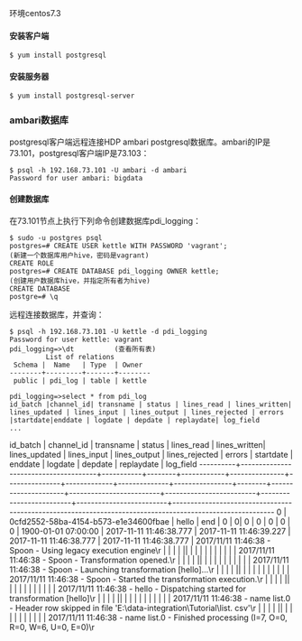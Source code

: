 环境centos7.3  

#### 安装客户端
```
$ yum install postgresql
```
#### 安装服务器
```
$ yum install postgresql-server
```

### ambari数据库
postgresql客户端远程连接HDP ambari postgresql数据库。ambari的IP是73.101，postgresql客户端IP是73.103：
```
$ psql -h 192.168.73.101 -U ambari -d ambari 
Password for user ambari: bigdata
```
#### 创建数据库
在73.101节点上执行下列命令创建数据库pdi_logging：
```
$ sudo -u postgres psql
postgres=# CREATE USER kettle WITH PASSWORD 'vagrant';              (新建一个数据库用户hive，密码是vagrant)
CREATE ROLE
postgres=# CREATE DATABASE pdi_logging OWNER kettle;                       (创建用户数据库hive，并指定所有者为hive)
CREATE DATABASE
postgre=# \q    
```
远程连接数据库，并查询：
```
$ psql -h 192.168.73.101 -U kettle -d pdi_logging
Password for user kettle: vagrant
pdi_logging=>\dt          (查看所有表)
         List of relations
 Schema |  Name   | Type  | Owner
--------+---------+-------+--------
 public | pdi_log | table | kettle

pdi_logging=>select * from pdi_log
id_batch |channel_id| transname | status | lines_read | lines_written| lines_updated | lines_input | lines_output | lines_rejected | errors |startdate|enddate | logdate | depdate | replaydate| log_field
...
```

 id_batch |              channel_id              | transname | status | lines_read | lines_written| lines_updated | lines_input | lines_output | lines_rejected | errors |      startdate      |    enddate         |         logdate         |         depdate         |       replaydate        |                                                log_field
 ----------+--------------------------------------+-----------+--------+------------+---------------+---------------+-------------+--------------+----------------+--------+---------------------+-------------------------+-------------------------+-------------------------+-------------------------+----------------------------------------------------------------------------------------------------------
        0 | 0cfd2552-58ba-4154-b573-e1e34600fbae | hello     | end    |          0 |             0|             0 |           0 |            0 |              0 |      0 | 1900-01-01 07:00:00 | 2017-11-11 11:46:38.777 | 2017-11-11 11:46:39.227 | 2017-11-11 11:46:38.777 | 2017-11-11 11:46:38.777 | 2017/11/11 11:46:38 - Spoon - Using legacy execution engine\r
          |                                      |           |        |            ||               |             |              |                |        |                     |                    |                         |                         |                         | 2017/11/11 11:46:38 - Spoon - Transformation opened.\r
          |                                      |           |        |            ||               |             |              |                |        |                     |                    |                         |                         |                         | 2017/11/11 11:46:38 - Spoon - Launching transformation [hello]...\r
          |                                      |           |        |            ||               |             |              |                |        |                     |                    |                         |                         |                         | 2017/11/11 11:46:38 - Spoon - Started the transformation execution.\r
          |                                      |           |        |            ||               |             |              |                |        |                     |                    |                         |                         |                         | 2017/11/11 11:46:38 - hello - Dispatching started for transformation [hello]\r
          |                                      |           |        |            ||               |             |              |                |        |                     |                    |                         |                         |                         | 2017/11/11 11:46:38 - name list.0 - Header row skipped in file 'E:\data-integration\Tutorial\list.
csv'\r    |                                      |           |        |            ||               |             |              |                |        |                     |                    |                         |                         |                         | 2017/11/11 11:46:38 - name list.0 - Finished processing (I=7, O=0, R=0, W=6, U=0, E=0)\r
